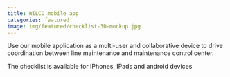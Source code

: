 ```yaml
---
title: WILCO mobile app
categories: featured
image: img/featured/checklist-3D-mockup.jpg
---
```


Use our mobile application as a multi-user and collaborative device to drive coordination between line maintenance and maintenance control center.

The checklist is available for IPhones, IPads and android devices